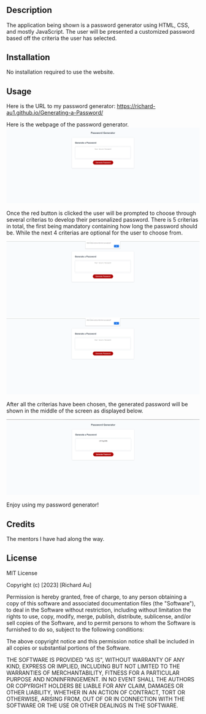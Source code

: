 # <Password Generator>

## Description

The application being shown is a password generator using HTML, CSS, and mostly JavaScript. The user will be presented a customized password based off the criteria the user has selected. 

## Installation

No installation required to use the website.

## Usage

Here is the URL to my password generator: https://richard-au1.github.io/Generating-a-Password/ 

Here is the webpage of the password generator. 
![Alt text](assets/image/Webpage.PNG)

Once the red button is clicked the user will be prompted to choose through several criterias to develop their personalized password. There is 5 criterias in total, the first being mandatory containing how long the password should be. While the next 4 criterias are optional for the user to choose from.

![Alt text](<assets/image/first notification.PNG>)
![Alt text](<assets/image/first notification.PNG>)

After all the criterias have been chosen, the generated password will be shown in the middle of the screen as displayed below. 

![Alt text](<assets/image/Password displayed.PNG>)

Enjoy using my password generator!

## Credits

The mentors I have had along the way.

## License

MIT License

Copyright (c) [2023] [Richard Au]

Permission is hereby granted, free of charge, to any person obtaining a copy
of this software and associated documentation files (the "Software"), to deal
in the Software without restriction, including without limitation the rights
to use, copy, modify, merge, publish, distribute, sublicense, and/or sell
copies of the Software, and to permit persons to whom the Software is
furnished to do so, subject to the following conditions:

The above copyright notice and this permission notice shall be included in all
copies or substantial portions of the Software.

THE SOFTWARE IS PROVIDED "AS IS", WITHOUT WARRANTY OF ANY KIND, EXPRESS OR
IMPLIED, INCLUDING BUT NOT LIMITED TO THE WARRANTIES OF MERCHANTABILITY,
FITNESS FOR A PARTICULAR PURPOSE AND NONINFRINGEMENT. IN NO EVENT SHALL THE
AUTHORS OR COPYRIGHT HOLDERS BE LIABLE FOR ANY CLAIM, DAMAGES OR OTHER
LIABILITY, WHETHER IN AN ACTION OF CONTRACT, TORT OR OTHERWISE, ARISING FROM,
OUT OF OR IN CONNECTION WITH THE SOFTWARE OR THE USE OR OTHER DEALINGS IN THE
SOFTWARE.

